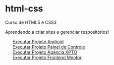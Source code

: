# html-css
 Curso de HTML5 e CSS3 
 
 Aprendendo a criar sites e gerenciar respositórios!
<ul>
 <div><a href="https://igortasse.github.io/html-css/Android/android.html">Executar Projeto Android</a></div>
 <div><a href="https://igortasse.github.io/html-css/paineldecontrole/index.html">Executar Projeto Painel de Controle</a></div>
 <div><a href="https://igortasse.github.io/html-css/agencia/index.html">Executar Projeto Agência XPTO</a></div>
 <div><a href="https://igortasse.github.io/html-css/projeto/index.html">Executar Projeto Frontend Mentor</a></div>
</ul>
